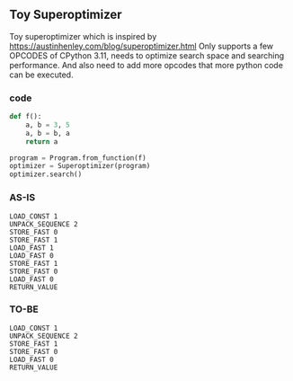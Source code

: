## Toy Superoptimizer
Toy superoptimizer which is inspired by https://austinhenley.com/blog/superoptimizer.html
Only supports a few OPCODES of CPython 3.11, needs to optimize search space and searching performance.
And also need to add more opcodes that more python code can be executed.

### code
````python
def f():
    a, b = 3, 5
    a, b = b, a
    return a

program = Program.from_function(f)
optimizer = Superoptimizer(program)
optimizer.search()
````

### AS-IS
````
LOAD_CONST 1
UNPACK_SEQUENCE 2
STORE_FAST 0
STORE_FAST 1
LOAD_FAST 1
LOAD_FAST 0
STORE_FAST 1
STORE_FAST 0
LOAD_FAST 0
RETURN_VALUE
````

### TO-BE
````
LOAD_CONST 1
UNPACK_SEQUENCE 2
STORE_FAST 1
STORE_FAST 0
LOAD_FAST 0
RETURN_VALUE
````
